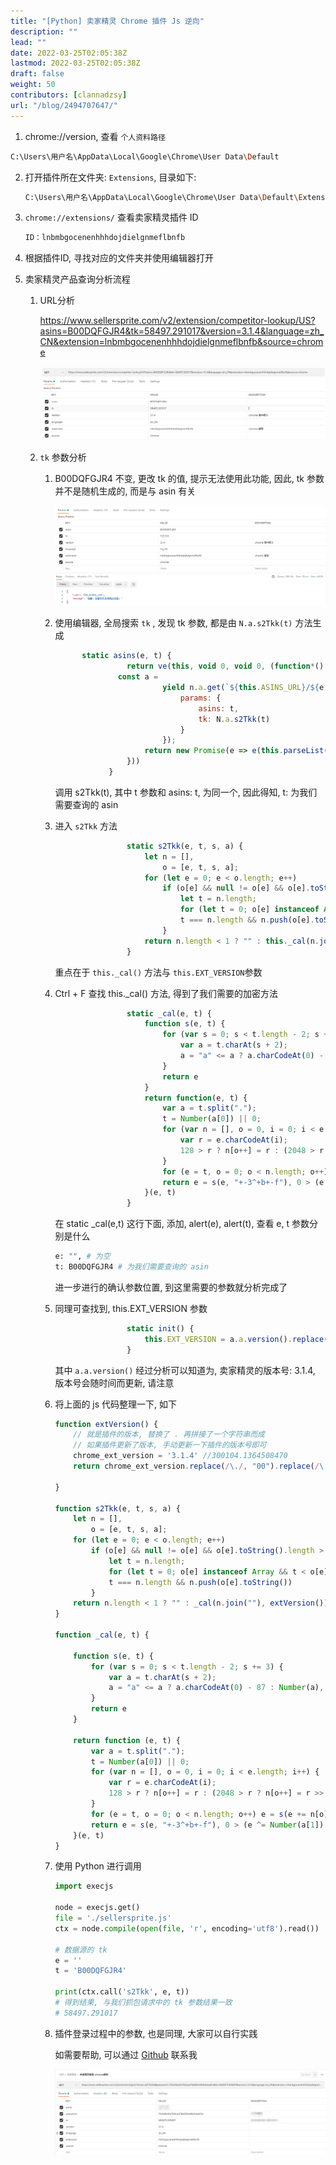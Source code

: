 ```yaml
---
title: "[Python] 卖家精灵 Chrome 插件 Js 逆向"
description: ""
lead: ""
date: 2022-03-25T02:05:38Z
lastmod: 2022-03-25T02:05:38Z
draft: false
weight: 50
contributors: [clannadzsy]
url: "/blog/2494707647/"
---
```

1.  chrome://version, 查看 `个人资料路径`

   ```bash
   C:\Users\用户名\AppData\Local\Google\Chrome\User Data\Default
   ```

2. 打开插件所在文件夹: `Extensions`, 目录如下:

   ```bash
   C:\Users\用户名\AppData\Local\Google\Chrome\User Data\Default\Extensions
   ```

3. `chrome://extensions/` 查看卖家精灵插件 ID

   ```bash
   ID：lnbmbgocenenhhhdojdielgnmeflbnfb
   ```

4. 根据插件ID, 寻找对应的文件夹并使用编辑器打开

5. 卖家精灵产品查询分析流程

   1. URL分析

      https://www.sellersprite.com/v2/extension/competitor-lookup/US?asins=B00DQFGJR4&tk=58497.291017&version=3.1.4&language=zh_CN&extension=lnbmbgocenenhhhdojdielgnmeflbnfb&source=chrome

      ![image-20220325102753803](image-20220325102753803.png)

   2. `tk` 参数分析

      1. B00DQFGJR4 不变, 更改 tk 的值, 提示无法使用此功能, 因此, tk 参数并不是随机生成的, 而是与 asin 有关

         ![image-20220325103055076](image-20220325103055076.png)

      2. 使用编辑器, 全局搜索 `tk` ,  发现 tk 参数, 都是由 `N.a.s2Tkk(t)` 方法生成

         ```js
               static asins(e, t) {
                         return ve(this, void 0, void 0, (function*() {
                       const a =
                                 yield n.a.get(`${this.ASINS_URL}/${e.code}`, {
                                     params: {
                                         asins: t,
                                         tk: N.a.s2Tkk(t)
                                     }
                                 });
                             return new Promise(e => e(this.parseList(a)))
                         }))
                     }
         ```
      
         调用 s2Tkk(t), 其中 t 参数和 asins: t, 为同一个, 因此得知, t: 为我们需要查询的 asin
      
      3. 进入 `s2Tkk` 方法
      
         ```js
                         static s2Tkk(e, t, s, a) {
                             let n = [],
                                 o = [e, t, s, a];
                             for (let e = 0; e < o.length; e++)
                                 if (o[e] && null != o[e] && o[e].toString().length > 0) {
                                     let t = n.length;
                                     for (let t = 0; o[e] instanceof Array && t < o[e].length; t++) n.push(o[e][t]);
                                     t === n.length && n.push(o[e].toString())
                                 }
                             return n.length < 1 ? "" : this._cal(n.join(""), this.EXT_VERSION)
                         }
         ```
      
         
      
         重点在于 `this._cal()` 方法与 `this.EXT_VERSION`参数
      
      4. Ctrl + F 查找 this._cal() 方法, 得到了我们需要的加密方法
      
         ```js
                         static _cal(e, t) {
                             function s(e, t) {
                                 for (var s = 0; s < t.length - 2; s += 3) {
                                     var a = t.charAt(s + 2);
                                     a = "a" <= a ? a.charCodeAt(0) - 87 : Number(a), a = "+" == t.charAt(s + 1) ? e >>> a : e << a, e = "+" == t.charAt(s) ? e + a & 4294967295 : e ^ a
                                 }
                                 return e
                             }
                             return function(e, t) {
                                 var a = t.split(".");
                                 t = Number(a[0]) || 0;
                                 for (var n = [], o = 0, i = 0; i < e.length; i++) {
                                     var r = e.charCodeAt(i);
                                     128 > r ? n[o++] = r : (2048 > r ? n[o++] = r >> 6 | 192 : (55296 == (64512 & r) && i + 1 < e.length && 56320 == (64512 & e.charCodeAt(i + 1)) ? (r = 65536 + ((1023 & r) << 10) + (1023 & e.charCodeAt(++i)), n[o++] = r >> 18 | 240, n[o++] = r >> 12 & 63 | 128) : n[o++] = r >> 12 | 224, n[o++] = r >> 6 & 63 | 128), n[o++] = 63 & r | 128)
                                 }
                                 for (e = t, o = 0; o < n.length; o++) e = s(e += n[o], "+-a^+6");
                                 return e = s(e, "+-3^+b+-f"), 0 > (e ^= Number(a[1]) || 0) && (e = 2147483648 + (2147483647 & e)), (a = e % 1e6).toString() + "." + (a ^ t)
                             }(e, t)
                         }
         ```
      
         在 static _cal(e,t) 这行下面, 添加, alert(e), alert(t), 查看 e, t 参数分别是什么
      
         ```bash
         e: "", # 为空
         t: B00DQFGJR4 # 为我们需要查询的 asin
         ```
      
         进一步进行的确认参数位置, 到这里需要的参数就分析完成了
      
         
      
      5. 同理可查找到, this.EXT_VERSION 参数
      
         ```js
                         static init() {
                             this.EXT_VERSION = a.a.version().replace(/\./, "00").replace(/\./g, "0") + ".1364508470"
                         }
         ```
      
         其中 `a.a.version()` 经过分析可以知道为, 卖家精灵的版本号: 3.1.4, 版本号会随时间而更新, 请注意
      
      6. 将上面的 js 代码整理一下, 如下
      
         ```js
         function extVersion() {
             // 就是插件的版本, 替换了 . 再拼接了一个字符串而成
             // 如果插件更新了版本, 手动更新一下插件的版本号即可
             chrome_ext_version = '3.1.4' //300104.1364508470
             return chrome_ext_version.replace(/\./, "00").replace(/\./g, "0") + ".1364508470"
         
         }
         
         function s2Tkk(e, t, s, a) {
             let n = [],
                 o = [e, t, s, a];
             for (let e = 0; e < o.length; e++)
                 if (o[e] && null != o[e] && o[e].toString().length > 0) {
                     let t = n.length;
                     for (let t = 0; o[e] instanceof Array && t < o[e].length; t++) n.push(o[e][t]);
                     t === n.length && n.push(o[e].toString())
                 }
             return n.length < 1 ? "" : _cal(n.join(""), extVersion())
         }
         
         function _cal(e, t) {
         
             function s(e, t) {
                 for (var s = 0; s < t.length - 2; s += 3) {
                     var a = t.charAt(s + 2);
                     a = "a" <= a ? a.charCodeAt(0) - 87 : Number(a), a = "+" == t.charAt(s + 1) ? e >>> a : e << a, e = "+" == t.charAt(s) ? e + a & 4294967295 : e ^ a
                 }
                 return e
             }
         
             return function (e, t) {
                 var a = t.split(".");
                 t = Number(a[0]) || 0;
                 for (var n = [], o = 0, i = 0; i < e.length; i++) {
                     var r = e.charCodeAt(i);
                     128 > r ? n[o++] = r : (2048 > r ? n[o++] = r >> 6 | 192 : (55296 == (64512 & r) && i + 1 < e.length && 56320 == (64512 & e.charCodeAt(i + 1)) ? (r = 65536 + ((1023 & r) << 10) + (1023 & e.charCodeAt(++i)), n[o++] = r >> 18 | 240, n[o++] = r >> 12 & 63 | 128) : n[o++] = r >> 12 | 224, n[o++] = r >> 6 & 63 | 128), n[o++] = 63 & r | 128)
                 }
                 for (e = t, o = 0; o < n.length; o++) e = s(e += n[o], "+-a^+6");
                 return e = s(e, "+-3^+b+-f"), 0 > (e ^= Number(a[1]) || 0) && (e = 2147483648 + (2147483647 & e)), (a = e % 1e6).toString() + "." + (a ^ t)
             }(e, t)
         }
         ```
      
      7. 使用 Python 进行调用
      
         ```python
         import execjs
         
         node = execjs.get()
         file = './sellersprite.js'
         ctx = node.compile(open(file, 'r', encoding='utf8').read())
         
         # 数据源的 tk
         e = ''
         t = 'B00DQFGJR4'
         
         print(ctx.call('s2Tkk', e, t)) 
         # 得到结果, 与我们抓包请求中的 tk 参数结果一致
         # 58497.291017
         ```
      
      8. 插件登录过程中的参数, 也是同理, 大家可以自行实践
      
         如需要帮助, 可以通过 [Github](https://github.com/CLannadZSY) 联系我
      
         ![image-20220325110037709](image-20220325110037709.png)

